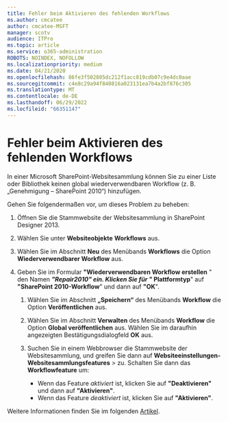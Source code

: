 ```yaml
---
title: Fehler beim Aktivieren des fehlenden Workflows
ms.author: cmcatee
author: cmcatee-MSFT
manager: scotv
audience: ITPro
ms.topic: article
ms.service: o365-administration
ROBOTS: NOINDEX, NOFOLLOW
ms.localizationpriority: medium
ms.date: 04/21/2020
ms.openlocfilehash: 86fe3f502805dc212f1acc819cdb07c9e4dc0aae
ms.sourcegitcommit: c4e8c29a94f840816a023131ea7b4a2bf876c305
ms.translationtype: MT
ms.contentlocale: de-DE
ms.lasthandoff: 06/29/2022
ms.locfileid: "66351147"
---
```

# <a name="missing-workflow-failed-to-activate"></a>Fehler beim Aktivieren des fehlenden Workflows

In einer Microsoft SharePoint-Websitesammlung können Sie zu einer Liste oder Bibliothek keinen global wiederverwendbaren Workflow (z. B. „Genehmigung – SharePoint 2010“) hinzufügen.

Gehen Sie folgendermaßen vor, um dieses Problem zu beheben:

1. Öffnen Sie die Stammwebsite der Websitesammlung in SharePoint Designer 2013.

2. Wählen Sie unter **Websiteobjekte** **Workflows** aus.

3. Wählen Sie im Abschnitt **Neu** des Menübands **Workflows** die Option **Wiederverwendbarer Workflow** aus.

4. Geben Sie im Formular **"Wiederverwendbaren Workflow erstellen** " den Namen **_"Repair2010_*_" ein. Klicken Sie für "_* Plattformtyp**" auf **"SharePoint 2010-Workflow**" und dann auf **"OK**".

   1. Wählen Sie im Abschnitt **„Speichern“** des Menübands **Workflow** die Option **Veröffentlichen** aus.

   2. Wählen Sie im Abschnitt **Verwalten** des Menübands **Workflow** die Option **Global veröffentlichen** aus. Wählen Sie im daraufhin angezeigten Bestätigungsdialogfeld **OK** aus.

   3. Suchen Sie in einem Webbrowser die Stammwebsite der Websitesammlung, und greifen Sie dann auf **Websiteeinstellungen-Websitesammlungsfeatures** \> zu. Schalten Sie dann das **Workflowfeature** um:
      - Wenn das Feature *aktiviert* ist, klicken Sie auf **"Deaktivieren"** und dann auf **"Aktivieren"**.
      - Wenn das Feature *deaktiviert* ist, klicken Sie auf **"Aktivieren"**.

Weitere Informationen finden Sie im folgenden [Artikel](https://go.microsoft.com/fwlink/?linkid=2047770&amp;clcid=0x409).
